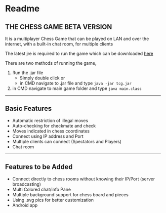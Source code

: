 Readme
======

THE CHESS GAME BETA VERSION
---------------------------


It is a multiplayer Chess Game that can be played on LAN and over the internet, with a built-in chat room, for multiple clients

The latest jre is required to run the game which can be downloaded [here](https://www.java.com/en/download/)

There are two methods of running the game,
1. Run the .jar file
	* Simply double click or
	* in CMD navigate to .jar file and type `java -jar tcg.jar`
2. in CMD navigate to main game folder and type `java main.class`


---

Basic Features
--------------
 
* Automatic restriction of illegal moves
* Auto-checking for checkmate and check
* Moves indicated in chess coordinates
* Connect using IP address and Port
* Multiple clients can connect (Spectators and Players)
* Chat room

---


Features to be Added 
--------------------

* Connect directly to chess rooms without knowing their IP/Port (server broadcasting)
* Multi Colored chat/info Pane
* Multiple background support for chess board and pieces
* Using .svg pics for better customization
* Android app



